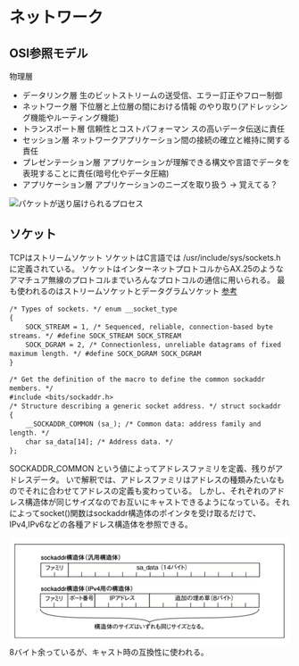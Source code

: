 # ネットワーク
## OSI参照モデル
物理層
- データリンク層
生のビットストリームの送受信、エラー訂正やフロー制御
- ネットワーク層
下位層と上位層の間における情報 のやり取り(アドレッシン グ機能やルーティング機能)
- トランスポート層
信頼性とコストパフォーマン スの高いデータ伝送に責任
- セッション層
ネットワークアプリケーション間の接続の確立と維持に関する責任
- プレゼンテーション層
アプリケーションが理解できる構文や言語でデータを表現することに責任(暗号化やデータ圧縮)
- アプリケーション層
アプリケーションのニーズを取り扱う
-> 覚えてる？

![パケットが送り届けられるプロセス](./img/network.png)

## ソケット
TCPはストリームソケット
ソケットはC言語では /usr/include/sys/sockets.h に定義されている。
ソケットはインターネットプロトコルからAX.25のようなアマチュア無線のプロトコルまでいろんなプロトコルの通信に用いられる。
最も使われるのはストリームソケットとデータグラムソケット
[参考](https://ocserv.gitlab.io/ocserv/coverage/usr/include/bits/socket.h.gcov.html)

```
/* Types of sockets. */ enum __socket_type
{
    SOCK_STREAM = 1, /* Sequenced, reliable, connection-based byte streams. */ #define SOCK_STREAM SOCK_STREAM
    SOCK_DGRAM = 2, /* Connectionless, unreliable datagrams of fixed maximum length. */ #define SOCK_DGRAM SOCK_DGRAM
}
```

```
/* Get the definition of the macro to define the common sockaddr members. */
#include <bits/sockaddr.h>
/* Structure describing a generic socket address. */ struct sockaddr
{
    __SOCKADDR_COMMON (sa_); /* Common data: address family and length. */ 
    char sa_data[14]; /* Address data. */
};
```
SOCKADDR_COMMON という値によってアドレスファミリを定義、残りがアドレスデータ。
いで解釈では、アドレスファミリはアドレスの種類みたいなものでそれに合わせてアドレスの定義も変わっている。
しかし、それぞれのアドレス構造体が同じサイズなのでお互いにキャストできるようになっている。それによってsocket()関数はsockaddr構造体のポインタを受け取るだけで、IPv4,IPv6などの各種アドレス構造体を参照できる。

![sockaddr構造体](./img/sockaddr.png)
8バイト余っているが、キャスト時の互換性に使われる。

